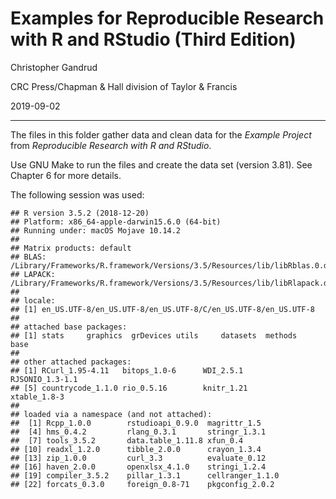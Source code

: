 # Examples for Reproducible Research with R and RStudio (Third Edition)

Christopher Gandrud

CRC Press/Chapman & Hall division of Taylor & Francis

2019-09-02

---

The files in this folder gather data and clean data for the *Example Project*
from *Reproducible Research with R and RStudio*.

Use GNU Make to run the files and create the data set (version 3.81). See
Chapter 6 for more details.

The following session was used:



```
## R version 3.5.2 (2018-12-20)
## Platform: x86_64-apple-darwin15.6.0 (64-bit)
## Running under: macOS Mojave 10.14.2
##
## Matrix products: default
## BLAS: /Library/Frameworks/R.framework/Versions/3.5/Resources/lib/libRblas.0.dylib
## LAPACK: /Library/Frameworks/R.framework/Versions/3.5/Resources/lib/libRlapack.dylib
##
## locale:
## [1] en_US.UTF-8/en_US.UTF-8/en_US.UTF-8/C/en_US.UTF-8/en_US.UTF-8
##
## attached base packages:
## [1] stats     graphics  grDevices utils     datasets  methods   base
##
## other attached packages:
## [1] RCurl_1.95-4.11   bitops_1.0-6      WDI_2.5.1         RJSONIO_1.3-1.1
## [5] countrycode_1.1.0 rio_0.5.16        knitr_1.21        xtable_1.8-3
##
## loaded via a namespace (and not attached):
##  [1] Rcpp_1.0.0        rstudioapi_0.9.0  magrittr_1.5
##  [4] hms_0.4.2         rlang_0.3.1       stringr_1.3.1
##  [7] tools_3.5.2       data.table_1.11.8 xfun_0.4
## [10] readxl_1.2.0      tibble_2.0.0      crayon_1.3.4
## [13] zip_1.0.0         curl_3.3          evaluate_0.12
## [16] haven_2.0.0       openxlsx_4.1.0    stringi_1.2.4
## [19] compiler_3.5.2    pillar_1.3.1      cellranger_1.1.0
## [22] forcats_0.3.0     foreign_0.8-71    pkgconfig_2.0.2
```
